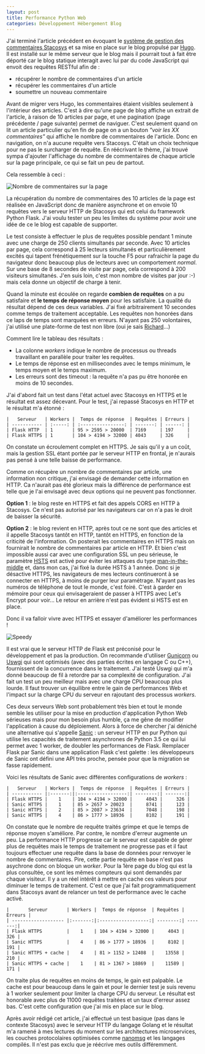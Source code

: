 ```yaml
---
layout: post
title: Performance Python Web
categories: Développement Hébergement Blog
---
```


J'ai terminé l'article précédent en évoquant le [système de gestion des
commentaires Stacosys](https://github.com/kianby/stacosys) et sa mise en place
sur le blog propulsé par [Hugo](https://gohugo.io).<!-- more --> Il est installé sur le même
serveur que le blog mais il pourrait tout à fait être déporté car le blog
statique interagit avec lui par du code JavaScript qui envoit des requêtes
RESTful afin de :

- récupérer le nombre de commentaires d'un article
- récupérer les commentaires d'un article
- soumettre un nouveau commentaire

Avant de migrer vers Hugo, les commentaires étaient visibles seulement à
l'intérieur des articles. C'est à dire qu'une page de blog affiche un extrait de
l'article, à raison de 10 articles par page, et une pagination (page précédente /
page suivante) permet de naviguer. C'est seulement quand on lit un article
particulier qu'en fin de page on a un bouton *"voir les XX commentaires"* qui
affiche le nombre de commentaires de l'article. Donc en navigation, on n'a
aucune requête vers Stacosys. C'était un choix technique pour ne pas le
surcharger de requête. En réécrivant le thème, j'ai trouvé sympa d'ajouter
l'affichage du nombre de commentaires de chaque article sur la page principale,
ce qui se fait un peu de partout.

Cela ressemble à ceci :

![Nombre de commentaires sur la page](/images/2017/page-comments.png)

La récupération du nombre de commentaires des 10 articles de la page est
réalisée en JavaScript donc de manière asynchrone et on envoie 10 requêtes vers
le serveur HTTP de Stacosys qui est celui du framework Python Flask. J'ai voulu
tester un peu les limites du système pour avoir une idée de ce le blog est
capable de supporter.

Le test consiste à effectuer le plus de requêtes possible pendant 1 minute avec
une charge de 250 clients simultanés par seconde. Avec 10 articles par page,
cela correspond à 25 lecteurs simultanés et particulièrement excités qui tapent
frénétiquement sur la touche F5 pour rafraichir la page du navigateur donc
beaucoup plus de lecteurs avec un comportement *normal*. Sur une base de 8
secondes de visite par page, cela correspond à 200 visiteurs simultanés. J'en
suis loin, c'est mon nombre de visites par jour :-) mais cela donne un objectif
de charge à tenir.

Quand la minute est écoulée on regarde **combien de requêtes** on a pu
satisfaire et **le temps de réponse moyen** pour les satisfaire. La qualité du
résultat dépend de ces deux variables. J'ai fixé arbitrairement 10 secondes
comme temps de traitement acceptable. Les requêtes non honorées dans ce laps de
temps sont marquées en erreurs. N'ayant pas 250 volontaires, j'ai utilisé une
plate-forme de test non libre (oui je sais
[Richard](https://fr.wikipedia.org/wiki/Richard_Stallman)...)

Comment lire le tableau des résultats :

- La colonne *workers* indique le nombre de processus ou threads travaillant en
parallèle pour traiter les requêtes.
- Le temps de réponse est en millisecondes avec le temps minimum, le temps moyen et le temps maximum.
- Les erreurs sont des timeout : la requête n'a pas pu être honorée en moins de 10 secondes.

J'ai d'abord fait un test dans l'état actuel avec Stacosys en HTTPS et le
résultat est assez décevant. Pour le test, j'ai repassé Stacosys en HTTP et le
résultat m'a étonné :  

    |   Serveur   | Workers |  Temps de réponse  | Requêtes | Erreurs |
    | ----------- | :-----: | :----------------: | -------: | ------: |
    | Flask HTTP  | 1       | 95 > 2595 > 20000  | 7169     | 197     |
    | Flask HTTPS | 1       | 104 > 4194 > 32000 | 4043     | 326     |

On constate un écroulement complet en HTTPS. Je sais qu'il y a un coût, mais la
gestion SSL étant portée par le serveur HTTP en frontal, je n'aurais pas pensé à
une telle baisse de performance.

Comme on récupère un nombre de commentaires par article, une information non
critique, j'ai envisagé de demander cette information en HTTP. Ca n'aurait pas été
glorieux mais la différence de performance est telle que je l'ai envisagé avec
deux options qui ne peuvent pas fonctionner.

**Option 1** : le blog reste en HTTPS et fait des appels CORS en HTTP à Stacosys.
Ce n'est pas autorisé par les navigateurs car on n'a pas le droit de baisser la sécurité.

**Option 2** : le blog revient en HTTP, après tout ce ne sont que des articles et il
appelle Stacosys tantôt en HTTP, tantôt en HTTPS, en fonction de la criticité de
l'information. On posterait les commentaires en HTTPS mais on fournirait le
nombre de commentaires par article en HTTP. Et bien c'est impossible aussi car
avec une configuration SSL un peu sérieuse, le paramètre
[HSTS](https://fr.wikipedia.org/wiki/HTTP_Strict_Transport_Security) est activé
pour éviter les attaques du type
[man-in-the-middle](https://fr.wikipedia.org/wiki/Attaque_de_l%27homme_du_milieu)
et, dans mon cas, j'ai fixé la durée HSTS à 1 année. Donc si je désactive HTTPS,
les navigateurs de mes lecteurs continueront à se connecter en HTTPS, à moins de
purger leur paramétrage. N'ayant pas les numéros de téléphone de tout le monde,
c'est foiré. C'est à garder en mémoire pour ceux qui envisageraient de passer à
HTTPS avec Let's Encrypt pour voir... Le retour en arrière n'est pas évident si
HSTS est en place.

Donc il va falloir vivre avec HTTPS et essayer d'améliorer les performances !

![Speedy](/images/2017/speedy.png)

Il est vrai que le serveur HTTP de Flask est préconisé pour le développement et
pas la production. On recommande d'utiliser [Gunicorn](http://gunicorn.org) ou
[Uswgi](https://uwsgi-docs.readthedocs.io/en/latest) qui sont optimisés (avec
des parties écrites en langage C ou C++), fournissent de la concurrence dans le
traitement. J'ai testé Uswgi qui m'a donné beaucoup de fil à retordre par sa
complexité de configuration. J'ai fait un test un peu meilleur mais avec une
charge CPU beaucoup plus lourde. Il faut trouver un équilibre entre le gain de
performances Web et l'impact sur la charge CPU du serveur en rajoutant des
processus *workers*.

Ces deux serveurs Web sont probablement très bien et tout le monde semble les
utiliser pour la mise en production d'application Python Web sérieuses mais pour
mon besoin plus humble, ça me gêne de modifier l'application à cause du
déploiement. Alors à force de chercher j'ai déniché une alternative qui
s'appelle [Sanic](http://sanic.readthedocs.io) : un serveur HTTP en pur Python
qui utilise les capacités de traitement asynchrones de Python 3.5 ce qui lui
permet avec 1 worker, de doubler les performances de Flask. Remplacer Flask par
Sanic dans une application Flask c'est galette : les développeurs de Sanic ont
défini une API très proche, pensée pour que la migration se fasse rapidement.

Voici les résultats de Sanic avec différentes configurations de *workers* :

    |   Serveur   | Workers |  Temps de réponse  | Requêtes | Erreurs |
    | ----------- |:-------:|:------------------:| --------:| -------:|
    | Flask HTTPS |    1    | 104 > 4194 > 32000 |     4043 |     326 |
    | Sanic HTTPS |    1    | 85 > 2657 > 20023  |     8741 |     123 |
    | Sanic HTTPS |    2    | 85 > 2087 > 23634  |     7048 |     198 |
    | Sanic HTTPS |    4    | 86 > 1777 > 18936  |     8102 |     191 |

On constate que le nombre de requête traités grimpe et que le temps de réponse
moyen s'améliore. Par contre, le nombre d'erreur augmente un peu. La performance
HTTP progresse car le serveur est capable de gérer plus de requêtes mais le
temps de traitement ne progresse pas et il faut toujours effectuer une requête
dans la base de données pour renvoyer le nombre de commentaires. Pire, cette
partie requête en base n'est pas asychrone donc on bloque un *worker*. Pour la
1ère page du blog qui est la plus consultée, ce sont les mêmes compteurs qui
sont demandés par chaque visiteur. Il y a un réel intérêt à mettre en cache ces
valeurs pour diminuer le temps de traitement. C'est ce que j'ai fait
programmatiquement dans Stacosys avant de relancer un test de performance avec
le cache activé.

    |       Serveur       | Workers |  Temps de réponse  | Requêtes | Erreurs |
    | ------------------- |:-------:|:------------------:| --------:| -------:|
    | Flask HTTPS         |    1    | 104 > 4194 > 32000 |     4043 |     326 |
    | Sanic HTTPS         |    4    | 86 > 1777 > 18936  |     8102 |     191 |
    | Sanic HTTPS + cache |    4    | 81 > 1152 > 12408  |    13558 |     210 |
    | Sanic HTTPS + cache |    1    | 81 > 1367 > 18869  |    11589 |     171 |

On traite plus de requêtes en moins de temps, le gain est palpable. Le cache est
pour beaucoup dans le gain et pour le dernier test je suis revenu à 1 worker
seulement pour limiter la charge CPU du serveur. Le résultat est honorable avec
plus de 11000 requêtes traitées et un taux d'erreur assez bas. C'est cette
configuration que j'ai mis en place sur le blog.

Après avoir rédigé cet article, j'ai effectué un test basique (pas dans le
contexte Stacosys) avec le serveur HTTP du langage Golang et le résultat m'a
ramené à mes lectures du moment sur les architectures microservices, les couches
protocolaires optimisées comme [nanomsg](http://nanomsg.org) et les langages
compilés. Il n'est pas exclu que je réécrive mes outils différemment.
